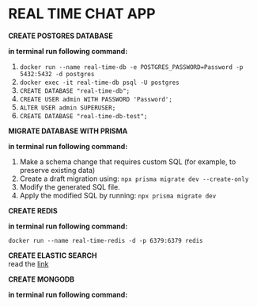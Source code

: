 # REAL TIME CHAT APP

**CREATE POSTGRES DATABASE**

**in terminal run following command:**
1. `docker run --name real-time-db -e POSTGRES_PASSWORD=Password -p 5432:5432 -d postgres`
2. `docker exec -it real-time-db psql -U postgres`
3. `CREATE DATABASE "real-time-db";`
4. `CREATE USER admin WITH PASSWORD 'Password';`
5. `ALTER USER admin SUPERUSER;`
6. `CREATE DATABASE "real-time-db-test";`

**MIGRATE DATABASE WITH PRISMA**

**in terminal run following command:**
1. Make a schema change that requires custom SQL (for example, to preserve existing data)
2. Create a draft migration using:
`npx prisma migrate dev --create-only`
3. Modify the generated SQL file.
4. Apply the modified SQL by running:
`npx prisma migrate dev`

**CREATE REDIS**

**in terminal run following command:**

`docker run --name real-time-redis -d -p 6379:6379 redis`

**CREATE ELASTIC SEARCH**\
read the [link](https://www.elastic.co/guide/en/elasticsearch/reference/current/docker.html)

**CREATE MONGODB**

**in terminal run following command:**



